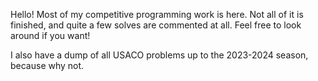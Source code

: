 Hello! Most of my competitive programming work is here. Not all of it is finished, and
quite a few solves are commented at all. Feel free to look around if you want!

I also have a dump of all USACO problems up to the 2023-2024 season, because why not.
